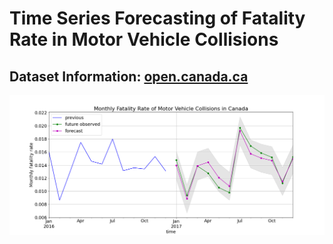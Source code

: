 # Time Series Forecasting of Fatality Rate in Motor Vehicle Collisions

## Dataset Information: [open.canada.ca](https://open.canada.ca/data/en/dataset/1eb9eba7-71d1-4b30-9fb1-30cbdab7e63a)


![fig](vehicle-collision/images/fig.png)